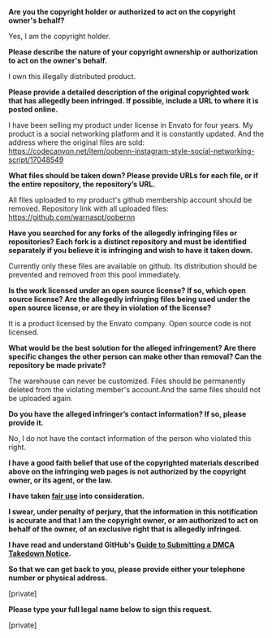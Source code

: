 **Are you the copyright holder or authorized to act on the copyright owner's behalf?**

Yes, I am the copyright holder.

**Please describe the nature of your copyright ownership or authorization to act on the owner's behalf.**

I own this illegally distributed product.

**Please provide a detailed description of the original copyrighted work that has allegedly been infringed. If possible, include a URL to where it is posted online.**

I have been selling my product under license in Envato for four years. My product is a social networking platform and it is constantly updated. And the address where the original files are sold: https://codecanyon.net/item/oobenn-instagram-style-social-networking-script/17048549

**What files should be taken down? Please provide URLs for each file, or if the entire repository, the repository’s URL.**

All files uploaded to my product's github membership account should be removed. Repository link with all uploaded files: https://github.com/warnaspt/oobernn

**Have you searched for any forks of the allegedly infringing files or repositories? Each fork is a distinct repository and must be identified separately if you believe it is infringing and wish to have it taken down.**

Currently only these files are available on github. Its distribution should be prevented and removed from this pool immediately.

**Is the work licensed under an open source license? If so, which open source license? Are the allegedly infringing files being used under the open source license, or are they in violation of the license?**

It is a product licensed by the Envato company. Open source code is not licensed.

**What would be the best solution for the alleged infringement? Are there specific changes the other person can make other than removal? Can the repository be made private?**

The warehouse can never be customized. Files should be permanently deleted from the violating member's account.And the same files should not be uploaded again.

**Do you have the alleged infringer’s contact information? If so, please provide it.**

No, I do not have the contact information of the person who violated this right.

**I have a good faith belief that use of the copyrighted materials described above on the infringing web pages is not authorized by the copyright owner, or its agent, or the law.**

**I have taken <a href="https://www.lumendatabase.org/topics/22">fair use</a> into consideration.**

**I swear, under penalty of perjury, that the information in this notification is accurate and that I am the copyright owner, or am authorized to act on behalf of the owner, of an exclusive right that is allegedly infringed.**

**I have read and understand GitHub's <a href="https://docs.github.com/articles/guide-to-submitting-a-dmca-takedown-notice/">Guide to Submitting a DMCA Takedown Notice</a>.**

**So that we can get back to you, please provide either your telephone number or physical address.**

[private]

**Please type your full legal name below to sign this request.**

[private]
